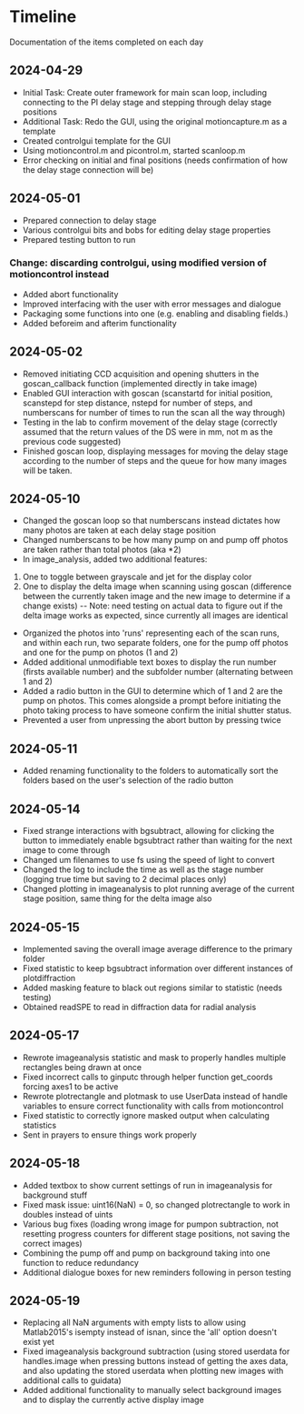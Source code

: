 # Timeline
Documentation of the items completed on each day

## 2024-04-29
- Initial Task: Create outer framework for main scan loop, including connecting to the PI delay stage and stepping through delay stage positions
- Additional Task: Redo the GUI, using the original motioncapture.m as a template
- Created controlgui template for the GUI
- Using motioncontrol.m and picontrol.m, started scanloop.m
- Error checking on initial and final positions (needs confirmation of how the delay stage connection will be)

## 2024-05-01
- Prepared connection to delay stage
- Various controlgui bits and bobs for editing delay stage properties
- Prepared testing button to run
### Change: discarding controlgui, using modified version of motioncontrol instead
- Added abort functionality
- Improved interfacing with the user with error messages and dialogue
- Packaging some functions into one (e.g. enabling and disabling fields.)
- Added beforeim and afterim functionality

## 2024-05-02
- Removed initiating CCD acquisition and opening shutters in the goscan_callback function (implemented directly in take image)
- Enabled GUI interaction with goscan (scanstartd for initial position, scanstepd for step distance, nstepd for number of steps, and numberscans for number of times to run the scan all the way through)
- Testing in the lab to confirm movement of the delay stage (correctly assumed that the return values of the DS were in mm, not m as the previous code suggested)
- Finished goscan loop, displaying messages for moving the delay stage according to the number of steps and the queue for how many images will be taken.

## 2024-05-10
- Changed the goscan loop so that numberscans instead dictates how many photos are taken at each delay stage position
- Changed numberscans to be how many pump on and pump off photos are taken rather than total photos (aka *2)
- In image_analysis, added two additional features:
1. One to toggle between grayscale and jet for the display color
2. One to display the delta image when scanning using goscan (difference between the currently taken image and the new image to determine if a change exists) -- Note: need testing on actual data to figure out if the delta image works as expected, since currently all images are identical
- Organized the photos into 'runs' representing each of the scan runs, and within each run, two separate folders, one for the pump off photos and one for the pump on photos (1 and 2)
- Added additional unmodifiable text boxes to display the run number (firsts available number) and the subfolder number (alternating between 1 and 2)
- Added a radio button in the GUI to determine which of 1 and 2 are the pump on photos. This comes alongside a prompt before initiating the photo taking process to have someone confirm the initial shutter status.
- Prevented a user from unpressing the abort button by pressing twice

## 2024-05-11
- Added renaming functionality to the folders to automatically sort the folders based on the user's selection of the radio button

## 2024-05-14
- Fixed strange interactions with bgsubtract, allowing for clicking the button to immediately enable bgsubtract rather than waiting for the next image to come through
- Changed um filenames to use fs using the speed of light to convert
- Changed the log to include the time as well as the stage number (logging true time but saving to 2 decimal places only)
- Changed plotting in imageanalysis to plot running average of the current stage position, same thing for the delta image also

## 2024-05-15
- Implemented saving the overall image average difference to the primary folder
- Fixed statistic to keep bgsubtract information over different instances of plotdiffraction
- Added masking feature to black out regions similar to statistic (needs testing)
- Obtained readSPE to read in diffraction data for radial analysis

## 2024-05-17
- Rewrote imageanalysis statistic and mask to properly handles multiple rectangles being drawn at once
- Fixed incorrect calls to ginputc through helper function get_coords forcing axes1 to be active
- Rewrote plotrectangle and plotmask to use UserData instead of handle variables to ensure correct functionality with calls from motioncontrol
- Fixed statistic to correctly ignore masked output when calculating statistics
- Sent in prayers to ensure things work properly

## 2024-05-18
- Added textbox to show current settings of run in imageanalysis for background stuff
- Fixed mask issue: uint16(NaN) = 0, so changed plotrectangle to work in doubles instead of uints
- Various bug fixes (loading wrong image for pumpon subtraction, not resetting progress counters for different stage positions, not saving the correct images)
- Combining the pump off and pump on background taking into one function to reduce redundancy
- Additional dialogue boxes for new reminders following in person testing

## 2024-05-19
- Replacing all NaN arguments with empty lists to allow using Matlab2015's isempty instead of isnan, since the 'all' option doesn't exist yet
- Fixed imageanalysis background subtraction (using stored userdata for handles.image when pressing buttons instead of getting the axes data, and also updating the stored userdata when plotting new images with additional calls to guidata)
- Added additional functionality to manually select background images and to display the currently active display image